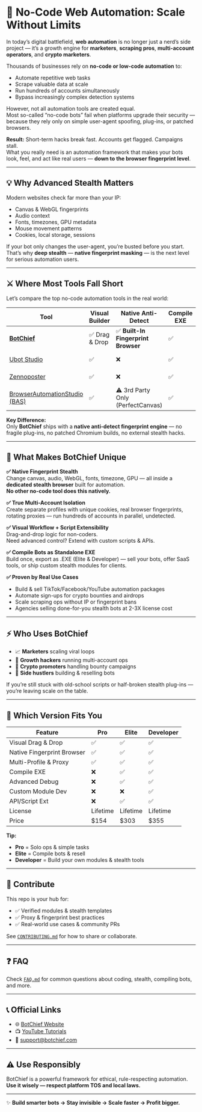 # 🚀 No-Code Web Automation: Scale Without Limits

In today’s digital battlefield, **web automation** is no longer just a nerd’s side project — it’s a growth engine for **marketers**, **scraping pros**, **multi-account operators**, and **crypto marketers**.

Thousands of businesses rely on **no-code or low-code automation** to:
- Automate repetitive web tasks
- Scrape valuable data at scale
- Run hundreds of accounts simultaneously
- Bypass increasingly complex detection systems

However, not all automation tools are created equal.  
Most so-called “no-code bots” fail when platforms upgrade their security — because they rely only on simple user-agent spoofing, plug-ins, or patched browsers.

**Result:** Short-term hacks break fast. Accounts get flagged. Campaigns stall.  
What you really need is an automation framework that makes your bots look, feel, and act like real users — **down to the browser fingerprint level**.

---

## 💡 Why Advanced Stealth Matters

Modern websites check far more than your IP:
- Canvas & WebGL fingerprints
- Audio context
- Fonts, timezones, GPU metadata
- Mouse movement patterns
- Cookies, local storage, sessions

If your bot only changes the user-agent, you’re busted before you start.  
That’s why **deep stealth** — **native fingerprint masking** — is the next level for serious automation users.

---

## ⚔️ Where Most Tools Fall Short

Let’s compare the top no-code automation tools in the real world:

| Tool | Visual Builder | Native Anti-Detect | Compile EXE | Script Extensions | Price |
|------|----------------|--------------------|--------------|-------------------|-------|
| [**BotChief**](https://www.botchief.com/) | ✅ Drag & Drop | ✅ **Built-In Fingerprint Browser** | ✅ | ✅ | One-time |
| [Ubot Studio](https://ubotstudio.com/) | ✅ | ❌ | ✅ | ✅ | One-time |
| [Zennoposter](https://zennolab.com/) | ✅ | ❌ | ✅ | ✅ | One-time |
| [BrowserAutomationStudio (BAS)](https://bablosoft.com/shop/BAS) | ✅ | ⚠️ 3rd Party Only (PerfectCanvas) | ✅ | ✅ | Free/Paid |

**Key Difference:**  
Only **BotChief** ships with a **native anti-detect fingerprint engine** — no fragile plug-ins, no patched Chromium builds, no external stealth hacks.

---

## 🧩 What Makes BotChief Unique

**✅ Native Fingerprint Stealth**  
Change canvas, audio, WebGL, fonts, timezone, GPU — all inside a **dedicated stealth browser** built for automation.  
**No other no-code tool does this natively.**

**✅ True Multi-Account Isolation**  
Create separate profiles with unique cookies, real browser fingerprints, rotating proxies — run hundreds of accounts in parallel, undetected.

**✅ Visual Workflow + Script Extensibility**  
Drag-and-drop logic for non-coders.  
Need advanced control? Extend with custom scripts & APIs.

**✅ Compile Bots as Standalone EXE**  
Build once, export as .EXE (Elite & Developer) — sell your bots, offer SaaS tools, or ship custom stealth modules for clients.

**✅ Proven by Real Use Cases**  
- Build & sell TikTok/Facebook/YouTube automation packages  
- Automate sign-ups for crypto bounties and airdrops  
- Scale scraping ops without IP or fingerprint bans  
- Agencies selling done-for-you stealth bots at 2-3X license cost

---

## ⚡️ Who Uses BotChief

- 📈 **Marketers** scaling viral loops  
- 👥 **Growth hackers** running multi-account ops  
- 🧩 **Crypto promoters** handling bounty campaigns  
- 💸 **Side hustlers** building & reselling bots

If you’re still stuck with old-school scripts or half-broken stealth plug-ins — you’re leaving scale on the table.

---

## 🔑 Which Version Fits You

| Feature | Pro | Elite | Developer |
|---------|-----|-------|-----------|
| Visual Drag & Drop | ✅ | ✅ | ✅ |
| Native Fingerprint Browser | ✅ | ✅ | ✅ |
| Multi-Profile & Proxy | ✅ | ✅ | ✅ |
| Compile EXE | ❌ | ✅ | ✅ |
| Advanced Debug | ❌ | ✅ | ✅ |
| Custom Module Dev | ❌ | ❌ | ✅ |
| API/Script Ext | ❌ | ✅ | ✅ |
| License | Lifetime | Lifetime | Lifetime |
| Price | $154 | $303 | $355 |

**Tip:**  
- **Pro** = Solo ops & simple tasks  
- **Elite** = Compile bots & resell  
- **Developer** = Build your own modules & stealth tools

---

## 🤝 Contribute

This repo is your hub for:
- ✅ Verified modules & stealth templates
- ✅ Proxy & fingerprint best practices
- ✅ Real-world use cases & community PRs

See [`CONTRIBUTING.md`](CONTRIBUTING.md) for how to share or collaborate.

---

## ❓ FAQ

Check [`FAQ.md`](FAQ.md) for common questions about coding, stealth, compiling bots, and more.

---

## 📞 Official Links

- 🌐 [BotChief Website](https://www.botchief.com/)
- 📺 [YouTube Tutorials](https://www.youtube.com/@BotChief-Editor/videos)
- 📧 support@botchief.com

---

## ⚠️ Use Responsibly

BotChief is a powerful framework for ethical, rule-respecting automation.  
**Use it wisely — respect platform TOS and local laws.**

---

✨ **Build smarter bots → Stay invisible → Scale faster → Profit bigger.**
